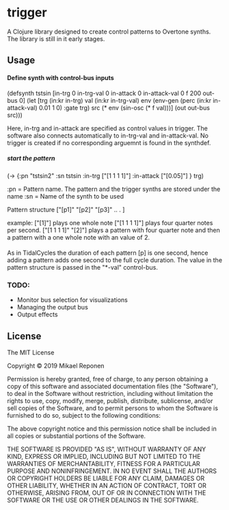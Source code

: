 # trigger

A Clojure library designed to create control patterns to Overtone synths. The library is still in it early stages.

## Usage

#### Define synth with control-bus inputs
(defsynth tstsin [in-trg 0 in-trg-val 0 in-attack 0 in-attack-val 0 f 200 out-bus 0] (let [trg (in:kr in-trg)
                                                                                           val (in:kr in-trg-val)
                                                                                           env (env-gen (perc (in:kr in-attack-val) 0.01 1 0) :gate trg)
                                                                                           src (* env (sin-osc (* f val)))]
                                                                                                                                                                                         (out out-bus src)))

Here, in-trg and in-attack are specified as control values in trigger. The software also connects automatically to in-trg-val and in-attack-val. No trigger is created if no corresponding arguemnt is found in the synthdef.

##### start the pattern

(-> {:pn "tstsin2" :sn tstsin :in-trg ["[1 1 1 1]"] :in-attack ["[0.05]"] } trg)

:pn = Pattern name. The pattern and the trigger synths are stored under the name
:sn = Name of the synth to be used

Pattern structure
["[p1]"  "[p2]"  "[p3]" .. . ]

example:
["[1]"] plays one whole note
["[1 1 1 1]"] plays four quarter notes per second.
["[1 1 1 1]" "[2]"] plays a pattern with four quarter note and then a pattern with a one whole note with an value of 2.


####
As in TidalCycles the duration of each pattern  [p] is one second, hence adding a pattern adds one second to the full cycle duration.  The value in the pattern structure is passed in the "*-val" control-bus.  


### TODO:
  - Monitor bus selection for visualizations
  - Managing the output bus
  - Output effects
## License
The MIT License

Copyright © 2019 Mikael Reponen

Permission is hereby granted, free of charge, to any person obtaining a copy of this software and associated documentation files (the "Software"), to deal in the Software without restriction, including without limitation the rights to use, copy, modify, merge, publish, distribute, sublicense, and/or sell copies of the Software, and to permit persons to whom the Software is furnished to do so, subject to the following conditions:

The above copyright notice and this permission notice shall be included in all copies or substantial portions of the Software.

THE SOFTWARE IS PROVIDED "AS IS", WITHOUT WARRANTY OF ANY KIND, EXPRESS OR IMPLIED, INCLUDING BUT NOT LIMITED TO THE WARRANTIES OF MERCHANTABILITY, FITNESS FOR A PARTICULAR PURPOSE AND NONINFRINGEMENT. IN NO EVENT SHALL THE AUTHORS OR COPYRIGHT HOLDERS BE LIABLE FOR ANY CLAIM, DAMAGES OR OTHER LIABILITY, WHETHER IN AN ACTION OF CONTRACT, TORT OR OTHERWISE, ARISING FROM, OUT OF OR IN CONNECTION WITH THE SOFTWARE OR THE USE OR OTHER DEALINGS IN THE SOFTWARE.
